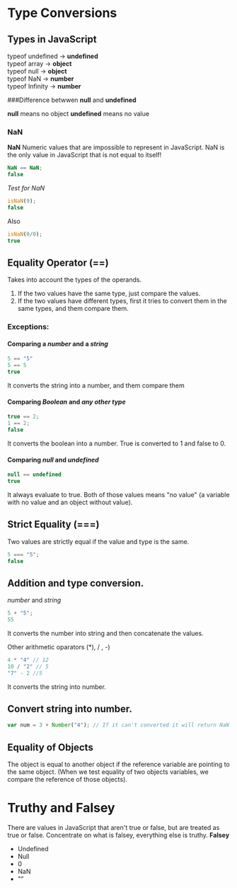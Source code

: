# Type Conversions

## Types in JavaScript

typeof undefined -> **undefined** <br>
typeof array -> **object** <br>
typeof null -> **object** <br>
typeof NaN -> **number** <br>
typeof Infinity -> **number**

###Difference betwwen **null** and  **undefined**

**null** means no object
**undefined** means no value

### NaN
**NaN** Numeric values that are impossible to represent in JavaScript.
NaN is the only value in JavaScript that is not equal to itself!
```javascript
NaN == NaN;
false
```

*Test for NaN*
```javascript
isNaN(9);
false
```
Also
```javascript
isNaN(0/0);
true
```

## Equality Operator (==)
Takes into account the types of the operands.
1. If the two values have the same type, just compare the values.
2. If the two values have different types, first it tries to convert them in the same types, and them compare them.

### Exceptions:

#### Comparing a *number* and a *string*
```javascript
5 == "5"
5 == 5
true
```
It converts the string into a number, and them compare them

#### Comparing *Boolean* and *any other type*
```javascript
true == 2;
1 == 2;
false
```
It converts the boolean into a number. True is converted to 1 and false to 0.

#### Comparing *null* and *undefined*
```javascript
null == undefined
true
```
It always evaluate to true. Both of those values means "no value" (a variable with no value and an object without value).

## Strict Equality (===)
Two values are strictly equal if the value and type is the same.
```javascript
5 === "5";
false
```

## Addition and type conversion.
*number* and *string*
```javascript
5 + "5";
55
```
It converts the number into string and then concatenate the values.

Other arithmetic oparators (\*\), / , -)
```javascript
4 * "4" // 12
10 / "2" // 5
"7" - 2 //5
```
It converts the string into number.

## Convert string into number.
```javascript
var num = 3 + Number("4"); // If it can't converted it will return NaN
```

## Equality of Objects
The object is equal to another object if the reference variable are pointing to the same object.
(When we test equality of two objects variables, we compare the reference of those objects).


# Truthy and Falsey
There are values in JavaScript that aren't true or false, but are treated as true or false.
Concentrate on what is falsey, everything else is truthy.
**Falsey**
* Undefined
* Null
* 0
* NaN
* ""
